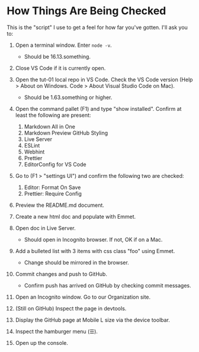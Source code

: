 # How Things Are Being Checked

This is the "script" I use to get a feel for how far you've gotten. I'll ask you to:

1. Open a terminal window. Enter `node -v`.
   - Should be 16.13.something.

2. Close VS Code if it is currently open.

3. Open the tut-01 local repo in VS Code. Check the VS Code version (Help > About on Windows. Code > About Visual Studio Code on Mac).
   - Should be 1.63.something or higher.

4. Open the command pallet (F1) and type "show installed". Confirm at least the following are present:
   1. Markdown All in One
   2. Markdown Preview GitHub Styling
   3. Live Server
   4. ESLint
   5. Webhint
   6. Prettier
   7. EditorConfig for VS Code

5. Go to (F1 > "settings UI") and confirm the following two are checked:
   1. Editor: Format On Save
   2. Prettier: Require Config

6. Preview the README.md document.

7. Create a new html doc and populate with Emmet.

8. Open doc in Live Server.
   - Should open in Incognito browser. If not, OK if on a Mac.

9. Add a bulleted list with 3 items with css class "foo" using Emmet.
   - Change should be mirrored in the browser.

1. Commit changes and push to GitHub.
   - Confirm push has arrived on GitHub by checking commit messages.

2.  Open an Incognito window. Go to our Organization site. 
   
3.  (Still on GitHub) Inspect the page in devtools.

5.  Display the GitHub page at Mobile L size via the device toolbar.

4.  Inspect the hamburger menu (☰).

6.  Open up the console.
